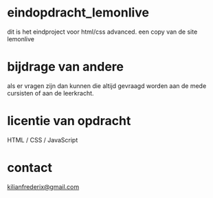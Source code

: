 # eindopdracht_lemonlive
dit is het eindproject voor html/css advanced. een copy van de site lemonlive
# bijdrage van andere
als er vragen zijn dan kunnen die altijd gevraagd worden aan de mede cursisten of aan de leerkracht.
# licentie van opdracht 
HTML / CSS / JavaScript 
# contact 
kilianfrederix@gmail.com
